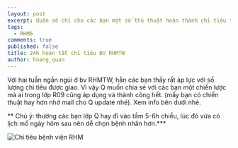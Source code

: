 ```yaml
---
layout: post
excerpt: Quân sẽ chỉ cho các bạn một số thủ thuật hoàn thành chỉ tiêu tại bệnh viện RHM TW
tags: 
  - RHM6
comments: true
published: false
title: 24h hoàn tất chỉ tiêu BV RHMTW
author: hoang_quan
---
```


Với hai tuần ngắn ngủi ở bv RHMTW, hẳn các bạn thấy rất áp lực với số lượng chỉ tiêu được giao.
Vì vậy Q muốn chia sẻ với các bạn một chiến lược mà ai trong lớp R09 cũng áp dụng và thành công hết.
(mấy bạn có chiến thuật hay hơn nhớ mail cho Q update nhé).
Xem info bên dưới nhé.
 
** Chú ý: thường các bạn lớp Q hay đi vào tầm 5-6h chiều, lúc đó vừa có lịch mổ ngày hôm sau nên dễ chọn bệnh nhân hơn.***

![Chỉ tiêu bệnh viện RHM]({{site.baseurl}}/images/posts/BA%20RHMTW.jpg)
